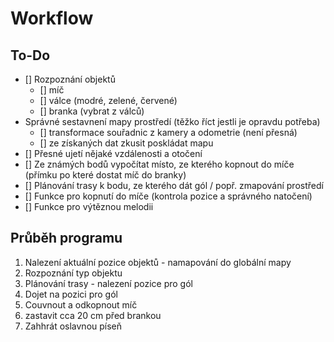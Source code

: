 # Workflow

## To-Do
- [] Rozpoznání objektů
  - [] míč
  - [] válce (modré, zelené, červené)
  - [] branka (vybrat z válců)
- Správné sestavnení mapy prostředí (těžko říct jestli je opravdu potřeba)
  - [] transformace souřadnic z kamery a odometrie (není přesná)
  - [] ze získaných dat zkusit poskládat mapu
- [] Přesné ujetí nějaké vzdálenosti a otočení
- [] Ze známých bodů vypočítat místo, ze kterého kopnout do míče (přímku po které dostat míč do branky)
- [] Plánování trasy k bodu, ze kterého dát gól / popř. zmapování prostředí
- [] Funkce pro kopnutí do míče (kontrola pozice a správného natočení)
- [] Funkce pro výtěznou melodii


## Průběh programu
1. Nalezení aktuální pozice objektů - namapování do globální mapy
1. Rozpoznání typ objektu
1. Plánování trasy - nalezení pozice pro gól
1. Dojet na pozici pro gól
1. Couvnout a odkopnout míč
1. zastavit cca 20 cm před brankou
1. Zahhrát oslavnou píseň




